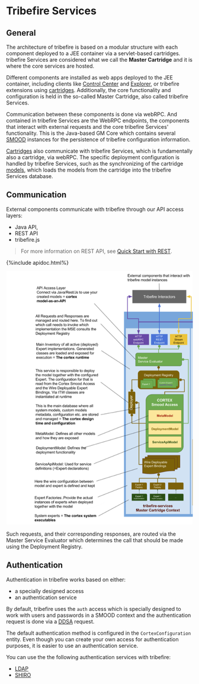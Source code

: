 # Tribefire Services

## General
The architecture of tribefire is based on a modular structure with each component deployed to a JEE container via a servlet-based cartridges. tribefire Services are considered what we call the **Master Cartridge** and it is where the core services are hosted.

Different components are installed as web apps deployed to the JEE container, including clients like <a href="#" data-toggle="tooltip" data-original-title="{{site.data.glossary.control_center}}">Control Center</a> and <a href="#" data-toggle="tooltip" data-original-title="{{site.data.glossary.explorer}}">Explorer</a>, or tribefire extensions using <a href="#" data-toggle="tooltip" data-original-title="{{site.data.glossary.cartridge}}">cartridges</a>. Additionally, the core functionality and configuration is held in the so-called Master Cartridge, also called tribefire Services.

Communication between these components is done via webRPC. And contained in tribefire Services are the WebRPC endpoints, the components that interact with external requests and the core tribefire Services' functionality. This is the Java-based GM Core which contains several <a href="#" data-toggle="tooltip" data-original-title="{{site.data.glossary.smood}}">SMOOD</a> instances for the persistence of tribefire configuration information.

<a href="#" data-toggle="tooltip" data-original-title="{{site.data.glossary.cartridge}}">Cartridges</a> also communicate with tribefire Services, which is fundamentally also a cartridge, via webRPC. The specific deployment configuration is handled by tribefire Services, such as the synchronizing of the cartridge <a href="#" data-toggle="tooltip" data-original-title="{{site.data.glossary.model}}">models</a>, which loads the models from the cartridge into the tribefire Services database.

## Communication
External components communicate with tribefire through our API access layers:
* Java API,
* REST API
* tribefire.js

> For more information on REST API, see [Quick Start with REST](quick_start_rest.html).

{%include apidoc.html%}

![](tribefireServicesArch.png)


Such requests, and their corresponding responses, are routed via the Master Service Evaluator which determines the call that should be made using the Deployment Registry.

## Authentication

Authentication in tribefire works based on either:
* a specially designed access
* an authentication service

By default, tribefire uses the `auth` access which is specially designed to work with users and passwords in a SMOOD context and the authentication request is done via a <a href="#" data-toggle="tooltip" data-original-title="{{site.data.glossary.ddsa}}">DDSA</a> request. 

The default authentication method is configured in the `CortexConfiguration` entity. Even though you can create your own access for authentication purposes, it is easier to use an authentication service. 

You can use the the following authentication services with tribefire:

* [LDAP](ldap_creating_connection.html)
* [SHIRO](shiro.html)
